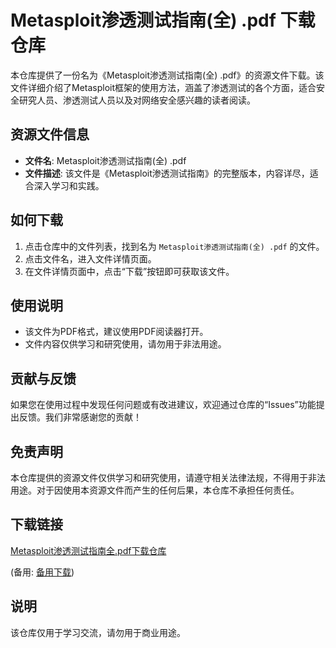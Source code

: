 # Metasploit渗透测试指南(全) .pdf 下载仓库

本仓库提供了一份名为《Metasploit渗透测试指南(全) .pdf》的资源文件下载。该文件详细介绍了Metasploit框架的使用方法，涵盖了渗透测试的各个方面，适合安全研究人员、渗透测试人员以及对网络安全感兴趣的读者阅读。

## 资源文件信息

- **文件名**: Metasploit渗透测试指南(全) .pdf
- **文件描述**: 该文件是《Metasploit渗透测试指南》的完整版本，内容详尽，适合深入学习和实践。

## 如何下载

1. 点击仓库中的文件列表，找到名为 `Metasploit渗透测试指南(全) .pdf` 的文件。
2. 点击文件名，进入文件详情页面。
3. 在文件详情页面中，点击“下载”按钮即可获取该文件。

## 使用说明

- 该文件为PDF格式，建议使用PDF阅读器打开。
- 文件内容仅供学习和研究使用，请勿用于非法用途。

## 贡献与反馈

如果您在使用过程中发现任何问题或有改进建议，欢迎通过仓库的“Issues”功能提出反馈。我们非常感谢您的贡献！

## 免责声明

本仓库提供的资源文件仅供学习和研究使用，请遵守相关法律法规，不得用于非法用途。对于因使用本资源文件而产生的任何后果，本仓库不承担任何责任。

## 下载链接
[Metasploit渗透测试指南全.pdf下载仓库](https://pan.quark.cn/s/48568f50aa20) 

(备用: [备用下载](https://pan.baidu.com/s/1VNx6lVVXYLW3yjBYt8pM9g?pwd=64t0))

## 说明

该仓库仅用于学习交流，请勿用于商业用途。
